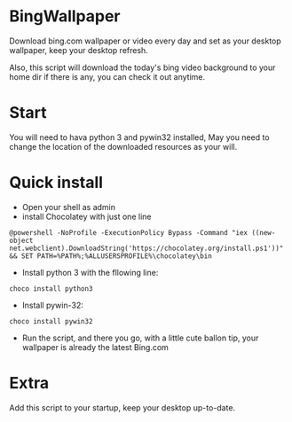 # BingWallpaper
Download bing.com wallpaper or video every day and set as your desktop wallpaper, keep your desktop refresh.

Also, this script will download the today's bing video background to your home dir if there is any, you can check it out anytime.

# Start
You will need to hava python 3 and pywin32 installed, May you need to change the location of the downloaded resources as your will.

# Quick install
* Open your shell as admin
* install Chocolatey with just one line 
```
@powershell -NoProfile -ExecutionPolicy Bypass -Command "iex ((new-object net.webclient).DownloadString('https://chocolatey.org/install.ps1'))" && SET PATH=%PATH%;%ALLUSERSPROFILE%\chocolatey\bin
```
* Install python 3 with the fllowing line:
```
choco install python3
```
* Install pywin-32:
```
choco install pywin32
```
* Run the script, and there you go, with a little cute ballon tip, your wallpaper is already the latest Bing.com

# Extra
Add this script to your startup, keep your desktop up-to-date.
